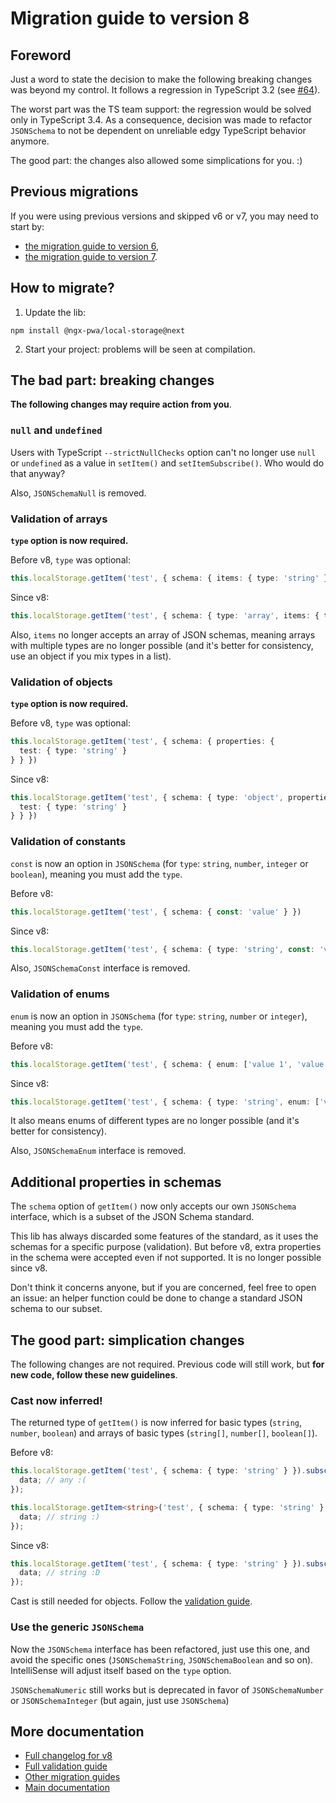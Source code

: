 # Migration guide to version 8

## Foreword

Just a word to state the decision to make the following breaking changes was beyond my control.
It follows a regression in TypeScript 3.2 (see [#64](https://github.com/cyrilletuzi/angular-async-local-storage/issues/64)).

The worst part was the TS team support: the regression would be solved only in TypeScript 3.4.
As a consequence, decision was made to refactor `JSONSchema` to not be dependent on unreliable edgy TypeScript behavior anymore.

The good part: the changes also allowed some simplications for you. :)

## Previous migrations

If you were using previous versions and skipped v6 or v7, you may need to start by:
- [the migration guide to version 6](./MIGRATION_TO_V6.md),
- [the migration guide to version 7](./MIGRATION_TO_V7.md).

## How to migrate?

1. Update the lib:
```
npm install @ngx-pwa/local-storage@next
```

2. Start your project: problems will be seen at compilation.

## The bad part: breaking changes

**The following changes may require action from you**.

### `null` and `undefined`

Users with TypeScript `--strictNullChecks` option can't no longer use `null` or `undefined` as a value in `setItem()` and `setItemSubscribe()`. Who would do that anyway?

Also, `JSONSchemaNull` is removed.

### Validation of arrays

**`type` option is now required.**

Before v8, `type` was optional:
```typescript
this.localStorage.getItem('test', { schema: { items: { type: 'string' } } })
```

Since v8:
```typescript
this.localStorage.getItem('test', { schema: { type: 'array', items: { type: 'string' } } })
```

Also, `items` no longer accepts an array of JSON schemas, meaning arrays with multiple types
are no longer possible (and it's better for consistency, use an object if you mix types in a list).

### Validation of objects

**`type` option is now required.**

Before v8, `type` was optional:
```typescript
this.localStorage.getItem('test', { schema: { properties: {
  test: { type: 'string' }
} } })
```

Since v8:
```typescript
this.localStorage.getItem('test', { schema: { type: 'object', properties: {
  test: { type: 'string' }
} } })
```

### Validation of constants

`const` is now an option in `JSONSchema` (for `type`: `string`, `number`, `integer` or `boolean`),
meaning you must add the `type`.

Before v8:
```typescript
this.localStorage.getItem('test', { schema: { const: 'value' } })
```

Since v8:
```typescript
this.localStorage.getItem('test', { schema: { type: 'string', const: 'value' } })
```

Also, `JSONSchemaConst` interface is removed.

### Validation of enums

`enum` is now an option in `JSONSchema` (for `type`: `string`, `number` or `integer`),
meaning you must add the `type`.

Before v8:
```typescript
this.localStorage.getItem('test', { schema: { enum: ['value 1', 'value 2'] } })
```

Since v8:
```typescript
this.localStorage.getItem('test', { schema: { type: 'string', enum: ['value 1', 'value 2'] } })
```

It also means enums of different types are no longer possible (and it's better for consistency).

Also, `JSONSchemaEnum` interface is removed.

## Additional properties in schemas

The `schema` option of `getItem()` now only accepts our own `JSONSchema` interface,
which is a subset of the JSON Schema standard.

This lib has always discarded some features of the standard, as it uses the schemas for a specific purpose (validation).
But before v8, extra properties in the schema were accepted even if not supported. It is no longer possible since v8.

Don't think it concerns anyone, but if you are concerned, feel free to open an issue:
an helper function could be done to change a standard JSON schema to our subset.

## The good part: simplication changes

The following changes are not required. Previous code will still work,
but **for new code, follow these new guidelines**.

### Cast now inferred!

The returned type of `getItem()` is now inferred for basic types (`string`, `number`, `boolean`)
and arrays of basic types (`string[]`, `number[]`, `boolean[]`).

Before v8:
```typescript
this.localStorage.getItem('test', { schema: { type: 'string' } }).subscribe((data) => {
  data; // any :(
});

this.localStorage.getItem<string>('test', { schema: { type: 'string' } }).subscribe((data) => {
  data; // string :)
});
```

Since v8:
```typescript
this.localStorage.getItem('test', { schema: { type: 'string' } }).subscribe((data) => {
  data; // string :D
});
```

Cast is still needed for objects. Follow the [validation guide](./VALIDATION.md).

### Use the generic `JSONSchema`

Now the `JSONSchema` interface has been refactored, just use this one,
and avoid the specific ones (`JSONSchemaString`, `JSONSchemaBoolean` and so on).
IntelliSense will adjust itself based on the `type` option.

`JSONSchemaNumeric` still works but is deprecated in favor of `JSONSchemaNumber` or `JSONSchemaInteger`
(but again, just use `JSONSchema`)

## More documentation

- [Full changelog for v8](../CHANGELOG.md)
- [Full validation guide](./VALIDATION.md)
- [Other migration guides](../MIGRATION.md)
- [Main documentation](../README.md)
